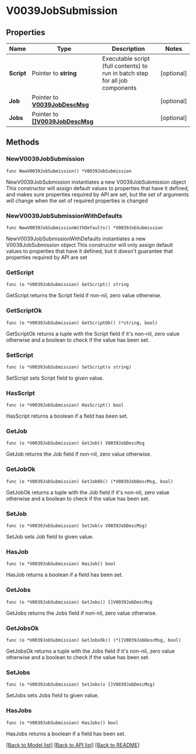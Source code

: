 # V0039JobSubmission

## Properties

Name | Type | Description | Notes
------------ | ------------- | ------------- | -------------
**Script** | Pointer to **string** | Executable script (full contents) to run in batch step for all job components | [optional] 
**Job** | Pointer to [**V0039JobDescMsg**](V0039JobDescMsg.md) |  | [optional] 
**Jobs** | Pointer to [**[]V0039JobDescMsg**](V0039JobDescMsg.md) |  | [optional] 

## Methods

### NewV0039JobSubmission

`func NewV0039JobSubmission() *V0039JobSubmission`

NewV0039JobSubmission instantiates a new V0039JobSubmission object
This constructor will assign default values to properties that have it defined,
and makes sure properties required by API are set, but the set of arguments
will change when the set of required properties is changed

### NewV0039JobSubmissionWithDefaults

`func NewV0039JobSubmissionWithDefaults() *V0039JobSubmission`

NewV0039JobSubmissionWithDefaults instantiates a new V0039JobSubmission object
This constructor will only assign default values to properties that have it defined,
but it doesn't guarantee that properties required by API are set

### GetScript

`func (o *V0039JobSubmission) GetScript() string`

GetScript returns the Script field if non-nil, zero value otherwise.

### GetScriptOk

`func (o *V0039JobSubmission) GetScriptOk() (*string, bool)`

GetScriptOk returns a tuple with the Script field if it's non-nil, zero value otherwise
and a boolean to check if the value has been set.

### SetScript

`func (o *V0039JobSubmission) SetScript(v string)`

SetScript sets Script field to given value.

### HasScript

`func (o *V0039JobSubmission) HasScript() bool`

HasScript returns a boolean if a field has been set.

### GetJob

`func (o *V0039JobSubmission) GetJob() V0039JobDescMsg`

GetJob returns the Job field if non-nil, zero value otherwise.

### GetJobOk

`func (o *V0039JobSubmission) GetJobOk() (*V0039JobDescMsg, bool)`

GetJobOk returns a tuple with the Job field if it's non-nil, zero value otherwise
and a boolean to check if the value has been set.

### SetJob

`func (o *V0039JobSubmission) SetJob(v V0039JobDescMsg)`

SetJob sets Job field to given value.

### HasJob

`func (o *V0039JobSubmission) HasJob() bool`

HasJob returns a boolean if a field has been set.

### GetJobs

`func (o *V0039JobSubmission) GetJobs() []V0039JobDescMsg`

GetJobs returns the Jobs field if non-nil, zero value otherwise.

### GetJobsOk

`func (o *V0039JobSubmission) GetJobsOk() (*[]V0039JobDescMsg, bool)`

GetJobsOk returns a tuple with the Jobs field if it's non-nil, zero value otherwise
and a boolean to check if the value has been set.

### SetJobs

`func (o *V0039JobSubmission) SetJobs(v []V0039JobDescMsg)`

SetJobs sets Jobs field to given value.

### HasJobs

`func (o *V0039JobSubmission) HasJobs() bool`

HasJobs returns a boolean if a field has been set.


[[Back to Model list]](../README.md#documentation-for-models) [[Back to API list]](../README.md#documentation-for-api-endpoints) [[Back to README]](../README.md)


